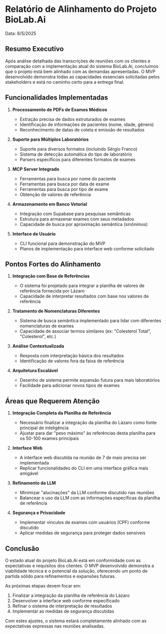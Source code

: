 # Relatório de Alinhamento do Projeto BioLab.Ai

Data: 6/5/2025

## Resumo Executivo

Após análise detalhada das transcrições de reuniões com os clientes e comparação com a implementação atual do sistema BioLab.Ai, concluímos que o projeto está bem alinhado com as demandas apresentadas. O MVP desenvolvido demonstra todas as capacidades essenciais solicitadas pelos stakeholders e está no caminho certo para a entrega final.

## Funcionalidades Implementadas

1. **Processamento de PDFs de Exames Médicos**
   - Extração precisa de dados estruturados de exames
   - Identificação de informações de pacientes (nome, idade, gênero)
   - Reconhecimento de datas de coleta e emissão de resultados

2. **Suporte para Múltiplos Laboratórios**
   - Suporte para diversos formatos (incluindo Sérgio Franco)
   - Sistema de detecção automática do tipo de laboratório
   - Parsers específicos para diferentes formatos de exames

3. **MCP Server Integrado**
   - Ferramentas para busca por nome do paciente
   - Ferramentas para busca por data de exame
   - Ferramentas para busca por tipo de exame
   - Obtenção de valores de referência

4. **Armazenamento em Banco Vetorial**
   - Integração com Supabase para pesquisas semânticas
   - Estrutura para armazenar exames com seus metadados
   - Capacidade de busca por aproximação semântica (sinônimos)

5. **Interface de Usuário**
   - CLI funcional para demonstração do MVP
   - Planos de implementação para interface web conforme solicitado

## Pontos Fortes do Alinhamento

1. **Integração com Base de Referências**
   - O sistema foi projetado para integrar a planilha de valores de referência fornecida por Lázaro
   - Capacidade de interpretar resultados com base nos valores de referência

2. **Tratamento de Nomenclaturas Diferentes**
   - Sistema de busca semântica implementado para lidar com diferentes nomenclaturas de exames
   - Capacidade de associar termos similares (ex: "Colesterol Total", "Colesterol", etc.)

3. **Análise Contextualizada**
   - Resposta com interpretação básica dos resultados
   - Identificação de valores fora da faixa de referência

4. **Arquitetura Escalável**
   - Desenho de sistema permite expansão futura para mais laboratórios
   - Facilidade para adicionar novos tipos de exames

## Áreas que Requerem Atenção

1. **Integração Completa da Planilha de Referência**
   - Necessário finalizar a integração da planilha do Lázaro como fonte principal de inteligência
   - Ajustar para dar "peso máximo" às referências desta planilha para os 50-100 exames principais

2. **Interface Web**
   - A interface web discutida na reunião de 7 de maio precisa ser implementada
   - Replicar funcionalidades do CLI em uma interface gráfica mais amigável

3. **Refinamento da LLM**
   - Minimizar "alucinações" da LLM conforme discutido nas reuniões
   - Balancear o uso da LLM com as informações específicas da planilha de referência

4. **Segurança e Privacidade**
   - Implementar vínculos de exames com usuários (CPF) conforme discutido
   - Aplicar medidas de segurança para proteger dados sensíveis

## Conclusão

O estado atual do projeto BioLab.Ai está em conformidade com as expectativas e requisitos dos clientes. O MVP desenvolvido demonstra a viabilidade técnica e o potencial da solução, oferecendo um ponto de partida sólido para refinamentos e expansões futuras.

As próximas etapas devem focar em:
1. Finalizar a integração da planilha de referência do Lázaro
2. Desenvolver a interface web conforme especificado
3. Refinar o sistema de interpretação de resultados
4. Implementar as medidas de segurança discutidas

Com estes ajustes, o sistema estará completamente alinhado com as expectativas expressas nas reuniões analisadas.